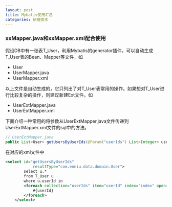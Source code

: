 ```yaml
---
layout: post
title: Mybatis使用汇总
categories: 研磨技术
---
```


### xxMapper.java和xxMapper.xml配合使用

假设DB中有一张表T_User，利用Mybatis的generator插件，可以自动生成T_User表的Bean、Mapper等文件，如

- User
- UserMapper.java
- UserMapper.xml

以上文件是自动生成的，它只列出了对T_User表常用的操作。如果想对T_User进行比较复杂的操作，则建议新建Ext文件。如

- UserExtMapper.java
- UserExtMapper.xml

下面介绍一种常用的将参数从UserExtMapper.java文件传递到UserExtMapper.xml文件的sql中的方法。

``` java
// UserExtMapper.java
public List<User> getUsersByUserIds(@Param("userIds") List<Integer> userIds);
```

在对应的xml文件中

``` xml
<select id="getUsersByUserIds"
            resultType="com.enniu.data.domain.User">
        select u.*
        from T_User u
        where u.userId in
        <foreach collection="userIds" item="userId" index="index" open="(" close=")" separator="," >
            #{userId}
        </foreach>
    </select>

```






	
	 
	

        









